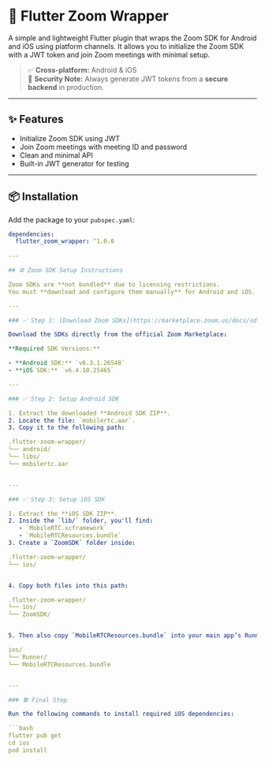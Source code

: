 # 🔗 Flutter Zoom Wrapper

A simple and lightweight Flutter plugin that wraps the Zoom SDK for Android and iOS using platform channels. It allows you to initialize the Zoom SDK with a JWT token and join Zoom meetings with minimal setup.

> ✅ **Cross-platform:** Android & iOS  
> 🔐 **Security Note:** Always generate JWT tokens from a **secure backend** in production.

---

## ✨ Features

- Initialize Zoom SDK using JWT
- Join Zoom meetings with meeting ID and password
- Clean and minimal API
- Built-in JWT generator for testing

---

## 📦 Installation

Add the package to your `pubspec.yaml`:

```yaml
dependencies:
  flutter_zoom_wrapper: ^1.0.0
  
---  

## ⚙️ Zoom SDK Setup Instructions

Zoom SDKs are **not bundled** due to licensing restrictions.  
You must **download and configure them manually** for Android and iOS.

---

### ✅ Step 1: [Download Zoom SDKs](https://marketplace.zoom.us/docs/sdk/native-sdks/)

Download the SDKs directly from the official Zoom Marketplace:

**Required SDK Versions:**

- **Android SDK:** `v6.3.1.26548`  
- **iOS SDK:** `v6.4.10.25465`

---

### ✅ Step 2: Setup Android SDK

1. Extract the downloaded **Android SDK ZIP**.
2. Locate the file: `mobilertc.aar`.
3. Copy it to the following path:

.flutter-zoom-wrapper/
└── android/
└── libs/
└── mobilertc.aar


---

### ✅ Step 3: Setup iOS SDK

1. Extract the **iOS SDK ZIP**.
2. Inside the `lib/` folder, you'll find:
   - `MobileRTC.xcframework`
   - `MobileRTCResources.bundle`
3. Create a `ZoomSDK` folder inside:

.flutter-zoom-wrapper/
└── ios/


4. Copy both files into this path:

.flutter-zoom-wrapper/
└── ios/
└── ZoomSDK/


5. Then also copy `MobileRTCResources.bundle` into your main app’s Runner project:

ios/
└── Runner/
└── MobileRTCResources.bundle


---

### 🛠️ Final Step

Run the following commands to install required iOS dependencies:

```bash
flutter pub get
cd ios
pod install


